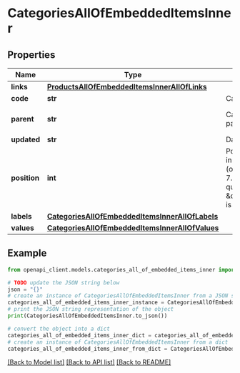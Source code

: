 # CategoriesAllOfEmbeddedItemsInner


## Properties

Name | Type | Description | Notes
------------ | ------------- | ------------- | -------------
**links** | [**ProductsAllOfEmbeddedItemsInnerAllOfLinks**](ProductsAllOfEmbeddedItemsInnerAllOfLinks.md) |  | [optional] 
**code** | **str** | Category code | 
**parent** | **str** | Category code of the parent&#39;s category | [optional] [default to 'null']
**updated** | **str** | Date of the last update | [optional] 
**position** | **int** | Position of the category in its level, start from 1 (only available since the 7.0 version and when query parameter \&quot;with_position\&quot; is set to \&quot;true\&quot;) | [optional] 
**labels** | [**CategoriesAllOfEmbeddedItemsInnerAllOfLabels**](CategoriesAllOfEmbeddedItemsInnerAllOfLabels.md) |  | [optional] 
**values** | [**CategoriesAllOfEmbeddedItemsInnerAllOfValues**](CategoriesAllOfEmbeddedItemsInnerAllOfValues.md) |  | [optional] 

## Example

```python
from openapi_client.models.categories_all_of_embedded_items_inner import CategoriesAllOfEmbeddedItemsInner

# TODO update the JSON string below
json = "{}"
# create an instance of CategoriesAllOfEmbeddedItemsInner from a JSON string
categories_all_of_embedded_items_inner_instance = CategoriesAllOfEmbeddedItemsInner.from_json(json)
# print the JSON string representation of the object
print(CategoriesAllOfEmbeddedItemsInner.to_json())

# convert the object into a dict
categories_all_of_embedded_items_inner_dict = categories_all_of_embedded_items_inner_instance.to_dict()
# create an instance of CategoriesAllOfEmbeddedItemsInner from a dict
categories_all_of_embedded_items_inner_from_dict = CategoriesAllOfEmbeddedItemsInner.from_dict(categories_all_of_embedded_items_inner_dict)
```
[[Back to Model list]](../README.md#documentation-for-models) [[Back to API list]](../README.md#documentation-for-api-endpoints) [[Back to README]](../README.md)


